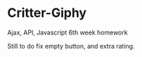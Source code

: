 # Critter-Giphy
Ajax, API, Javascript 6th week homework


Still to do fix empty button, and extra rating.